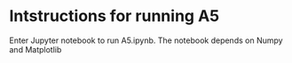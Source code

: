 #  Intstructions for running A5
Enter Jupyter notebook to run A5.ipynb.
The notebook depends on Numpy and Matplotlib

